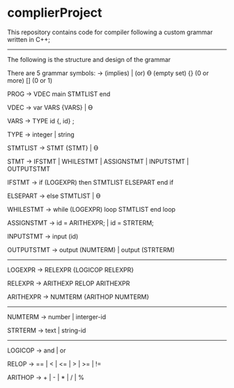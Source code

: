 # complierProject
This repository contains code for compiler following a custom grammar written in C++;

--------------------------------------------------------------------------------------------
The following is the structure and design of the grammar

There are 5 grammar symbols:  -> (implies)   | (or)    Ө (empty set)     {} (0 or more)    [] (0 or 1)

PROG -> VDEC main STMTLIST end

VDEC -> var VARS {VARS} | Ө

VARS -> TYPE id {, id} ;

TYPE -> integer | string

STMTLIST -> STMT {STMT} | Ө

STMT -> IFSTMT | WHILESTMT | ASSIGNSTMT | INPUTSTMT | OUTPUTSTMT

IFSTMT -> if (LOGEXPR) then STMTLIST ELSEPART end if

ELSEPART -> else STMTLIST | Ө

WHILESTMT -> while (LOGEXPR) loop STMTLIST end loop

ASSIGNSTMT -> id = ARITHEXPR; | id = STRTERM;

INPUTSTMT -> input (id)

OUTPUTSTMT -> output (NUMTERM) | output (STRTERM)

---------------------------------------------------

LOGEXPR -> RELEXPR {LOGICOP RELEXPR}

RELEXPR -> ARITHEXP RELOP ARITHEXPR

ARITHEXPR -> NUMTERM {ARITHOP NUMTERM}

---------------------------------------------------

NUMTERM -> number | interger-id

STRTERM -> text | string-id

---------------------------------------------------

LOGICOP -> and | or

RELOP -> == | < | <= | > | >= | !=

ARITHOP -> + | - | * | / | % 

